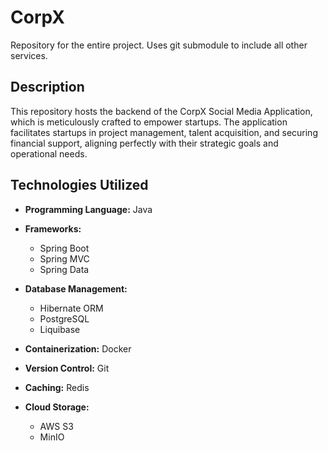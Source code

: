# CorpX

Repository for the entire project. Uses git submodule to include all other services.

## Description

This repository hosts the backend of the CorpX Social Media Application, which is meticulously crafted to empower startups. The application facilitates startups in project management, talent acquisition, and securing financial support, aligning perfectly with their strategic goals and operational needs.

## Technologies Utilized

- **Programming Language:** Java

- **Frameworks:**
   - Spring Boot
   - Spring MVC
   - Spring Data

- **Database Management:**
   - Hibernate ORM
   - PostgreSQL
   - Liquibase

- **Containerization:** Docker

- **Version Control:** Git

- **Caching:** Redis

- **Cloud Storage:**
   - AWS S3
   - MinIO
